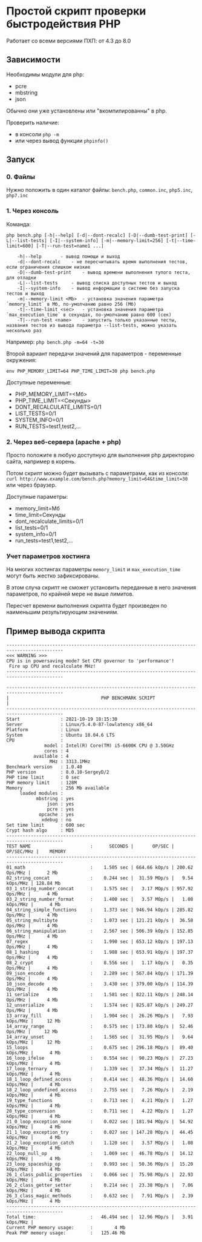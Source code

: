 # Простой скрипт проверки быстродействия PHP

Работает со всеми версиями ПХП: от 4.3 до 8.0

## Зависимости

Необходимы модули для php:

- pcre
- mbstring
- json

Обычно они уже установлены или "вкомпилированны" в php.

Проверить наличие:

- в консоли `php -m`
- или через вывод функции `phpinfo()`

## Запуск

### 0. Файлы

Нужно положить в один каталог файлы: `bench.php`, `common.inc`, `php5.inc`, `php7.inc`

### 1. Через консоль

Команда:
```
php bench.php [-h|--help] [-d|--dont-recalc] [-D|--dumb-test-print] [-L|--list-tests] [-I|--system-info] [-m|--memory-limit=256] [-t|--time-limit=600] [-T|--run-test=name1 ...]

	-h|--help		- вывод помощи и выход
	-d|--dont-recalc	- не пересчитывать время выполнения тестов, если ограничения слишком низкие
	-D|--dumb-test-print	- вывод времени выполнения тупого теста, для отладки
	-L|--list-tests		- вывод списка доступных тестов и выход
	-I|--system-info	- вывод информации о системе без запуска тестов и выход
	-m|--memory-limit <Mb>	- установка значения параметра `memory_limit` в Мб, по-умолчанию равно 256 (Мб)
	-t|--time-limit <sec>	- установка значения параметра `max_execution_time` в секундах, по-умолчанию равно 600 (сек)
	-T|--run-test <name>	- запустить только указанные тесты, названия тестов из вывода параметра --list-tests, можно указать несколько раз
```
Например: `php bench.php -m=64 -t=30`

Второй вариант передачи значений для параметров - переменные окружения:
```
env PHP_MEMORY_LIMIT=64 PHP_TIME_LIMIT=30 php bench.php
```

Доступные переменные:

- PHP_MEMORY_LIMIT=<Мб>
- PHP_TIME_LIMIT=<Секунды>
- DONT_RECALCULATE_LIMITS=0/1
- LIST_TESTS=0/1
- SYSTEM_INFO=0/1
- RUN_TESTS=test1,test2,...

### 2. Через веб-сервера (apache + php)

Просто положите в любую доступную для выполнения php директорию сайта, например в корень.

Потом скрипт можно будет вызывать с параметрами, как из консоли:
`curl http://www.example.com/bench.php?memory_limit=64&time_limit=30`
или через браузер.

Доступные параметры:

- memory_limit=Мб
- time_limit=Секунды
- dont_recalculate_limits=0/1
- list_tests=0/1
- system_info=0/1
- run_tests=test1,test2,...

### Учет параметров хостинга

На многих хостингах параметры `memory_limit` и `max_execution_time` могут быть жестко зафиксированы.

В этом случа скрипт не сможет установить переданные в него значения параметров,
по крайней мере не выше лимитов.

Пересчет времени выполнения скрипта будет произведен по наименьшим результирующим значениям.

## Пример вывода скрипта

```
-------------------------------------------------------------------------------------------
<<< WARNING >>>
CPU is in powersaving mode? Set CPU governor to 'performance'!
 Fire up CPU and recalculate MHz!
-------------------------------------------------------------------------------------------

-------------------------------------------------------------------------------------------
|                                  PHP BENCHMARK SCRIPT                                   |
-------------------------------------------------------------------------------------------
Start               : 2021-10-19 18:15:30
Server              : Linux/5.4.0-87-lowlatency x86_64
Platform            : Linux
System              : Ubuntu 18.04.6 LTS
CPU                 :
              model : Intel(R) Core(TM) i5-6600K CPU @ 3.50GHz
              cores : 4
          available : 4
                MHz : 3313.1MHz
Benchmark version   : 1.0.40
PHP version         : 8.0.10-SergeyD/2
PHP time limit      : 0 sec
PHP memory limit    : 128M
Memory              : 256 Mb available
     loaded modules :
           mbstring : yes
               json : yes
               pcre : yes
            opcache : yes
             xdebug : no
Set time limit      : 600 sec
Crypt hash algo     : MD5
-------------------------------------------------------------------------------------------
TEST NAME                      :      SECONDS |       OP/SEC |      OP/SEC/MHz |    MEMORY
-------------------------------------------------------------------------------------------
01_math                        :    1.505 sec | 664.66 kOp/s | 200.62  Ops/MHz |      2 Mb
02_string_concat               :    0.244 sec |  31.59 MOp/s |   9.54 kOps/MHz | 128.84 Mb
03_1_string_number_concat      :    1.575 sec |   3.17 MOp/s | 957.92  Ops/MHz |      4 Mb
03_2_string_number_format      :    1.400 sec |   3.57 MOp/s |   1.08 kOps/MHz |      4 Mb
04_string_simple_functions     :    1.373 sec | 946.94 kOp/s | 285.82  Ops/MHz |      4 Mb
05_string_multibyte            :    1.073 sec | 121.21 kOp/s |  36.58  Ops/MHz |      4 Mb
06_string_manipulation         :    2.567 sec | 506.39 kOp/s | 152.85  Ops/MHz |      4 Mb
07_regex                       :    1.990 sec | 653.12 kOp/s | 197.13  Ops/MHz |      4 Mb
08_1_hashing                   :    1.988 sec | 653.91 kOp/s | 197.37  Ops/MHz |      4 Mb
08_2_crypt                     :    8.556 sec |   1.17 kOp/s |   0.35  Ops/MHz |      4 Mb
09_json_encode                 :    2.289 sec | 567.84 kOp/s | 171.39  Ops/MHz |      4 Mb
10_json_decode                 :    3.430 sec | 379.00 kOp/s | 114.39  Ops/MHz |      4 Mb
11_serialize                   :    1.581 sec | 822.11 kOp/s | 248.14  Ops/MHz |      4 Mb
12_unserialize                 :    1.574 sec | 825.87 kOp/s | 249.27  Ops/MHz |      4 Mb
13_array_fill                  :    1.904 sec |  26.26 MOp/s |   7.93 kOps/MHz |     12 Mb
14_array_range                 :    0.575 sec | 173.80 kOp/s |  52.46  Ops/MHz |     12 Mb
14_array_unset                 :    1.565 sec |  31.95 MOp/s |   9.64 kOps/MHz |     12 Mb
15_loops                       :    0.675 sec | 296.18 MOp/s |  89.40 kOps/MHz |      4 Mb
16_loop_ifelse                 :    0.554 sec |  90.23 MOp/s |  27.23 kOps/MHz |      4 Mb
17_loop_ternary                :    1.339 sec |  37.34 MOp/s |  11.27 kOps/MHz |      4 Mb
18_1_loop_defined_access       :    0.414 sec |  48.36 MOp/s |  14.60 kOps/MHz |      4 Mb
18_2_loop_undefined_access     :    2.755 sec |   7.26 MOp/s |   2.19 kOps/MHz |      4 Mb
19_type_functions              :    0.713 sec |   4.21 MOp/s |   1.27 kOps/MHz |      4 Mb
20_type_conversion             :    0.711 sec |   4.22 MOp/s |   1.27 kOps/MHz |      4 Mb
21_0_loop_exception_none       :    0.022 sec | 181.94 MOp/s |  54.92 kOps/MHz |      4 Mb
21_1_loop_exception_try        :    0.027 sec | 147.28 MOp/s |  44.45 kOps/MHz |      4 Mb
21_2_loop_exception_catch      :    1.120 sec |   3.57 MOp/s |   1.08 kOps/MHz |      4 Mb
22_loop_null_op                :    1.069 sec |  46.78 MOp/s |  14.12 kOps/MHz |      4 Mb
23_loop_spaceship_op           :    0.993 sec |  50.36 MOp/s |  15.20 kOps/MHz |      4 Mb
26_1_class_public_properties   :    0.066 sec |  75.98 MOp/s |  22.93 kOps/MHz |      4 Mb
26_2_class_getter_setter       :    0.214 sec |  23.38 MOp/s |   7.06 kOps/MHz |      4 Mb
26_3_class_magic_methods       :    0.632 sec |   7.91 MOp/s |   2.39 kOps/MHz |      4 Mb
-------------------------------------------------------------------------------------------
Total time:                    :   46.494 sec |  12.96 MOp/s |   3.91 kOps/MHz |
Current PHP memory usage:      :        4 Mb
Peak PHP memory usage:         :   125.46 Mb
```
